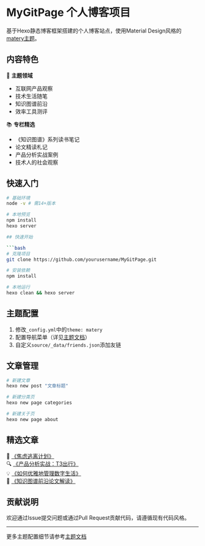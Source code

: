 # MyGitPage 个人博客项目

基于Hexo静态博客框架搭建的个人博客站点，使用Material Design风格的[matery主题](themes/matery/README_CN.md)。

## 内容特色

🎨 **主题领域**  
- 互联网产品观察  
- 技术生活随笔  
- 知识图谱前沿  
- 效率工具测评

📚 **专栏精选**  
- 《知识图谱》系列读书笔记  
- 论文精读札记  
- 产品分析实战案例  
- 技术人的社会观察

## 快速入门

```bash
# 基础环境
node -v # 需14+版本

# 本地预览
npm install
hexo server

## 快速开始

```bash
# 克隆项目
git clone https://github.com/yourusername/MyGitPage.git

# 安装依赖
npm install

# 本地运行
hexo clean && hexo server
```

## 主题配置

1. 修改`_config.yml`中的`theme: matery`
2. 配置导航菜单（详见[主题文档](themes/matery/README_CN.md)）
3. 自定义`source/_data/friends.json`添加友链

## 文章管理

```bash
# 新建文章
hexo new post "文章标题"

# 新建分类页
hexo new page categories

# 新建关于页 
hexo new page about
```

## 精选文章

📝 [《焦虑逃离计划》](/posts/焦虑逃离计划)  
🔍 [《产品分析实战：T3出行》](/posts/产品分析实战_T3出行)  
💡 [《如何优雅地管理数字生活》](/posts/关于博客的思考)  
🎯 [《知识图谱前沿论文解读》](/posts/读论文_KEQA：基于知识图谱嵌入的问答系统)

## 贡献说明

欢迎通过Issue提交问题或通过Pull Request贡献代码，请遵循现有代码风格。

---
更多主题配置细节请参考[主题文档](themes/matery/README_CN.md)
